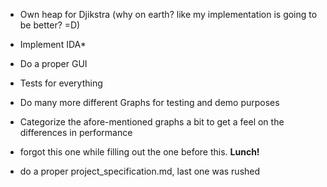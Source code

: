 - Own heap for Djikstra
(why on earth? like my implementation is going to be better? =D)

- Implement IDA*

- Do a proper GUI

- Tests for everything

- Do many more different Graphs for testing and demo purposes

- Categorize the afore-mentioned graphs a bit to get a feel on the differences in performance

- forgot this one while filling out the one before this. **Lunch!**

- do a proper project_specification.md, last one was rushed
